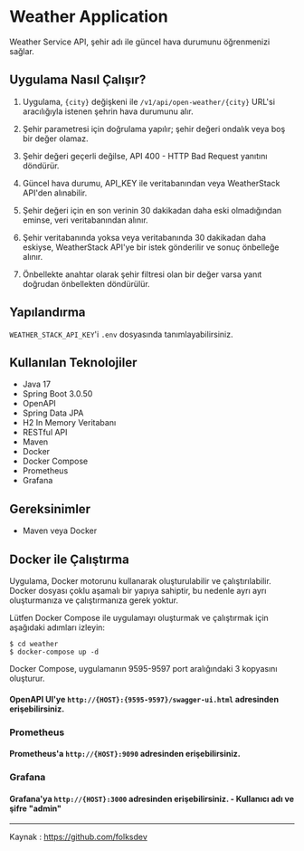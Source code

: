 # Weather Application

Weather Service API, şehir adı ile güncel hava durumunu öğrenmenizi sağlar.

## Uygulama Nasıl Çalışır?

1. Uygulama, `{city}` değişkeni ile `/v1/api/open-weather/{city}` URL'si aracılığıyla istenen şehrin hava durumunu alır.

2. Şehir parametresi için doğrulama yapılır; şehir değeri ondalık veya boş bir değer olamaz.

3. Şehir değeri geçerli değilse, API 400 - HTTP Bad Request yanıtını döndürür.

4. Güncel hava durumu, API_KEY ile veritabanından veya WeatherStack API'den alınabilir.

5. Şehir değeri için en son verinin 30 dakikadan daha eski olmadığından eminse, veri veritabanından alınır.

6. Şehir veritabanında yoksa veya veritabanında 30 dakikadan daha eskiyse, WeatherStack API'ye bir istek gönderilir ve sonuç önbelleğe alınır.

7. Önbellekte anahtar olarak şehir filtresi olan bir değer varsa yanıt doğrudan önbellekten döndürülür.

## Yapılandırma

`WEATHER_STACK_API_KEY`'i `.env` dosyasında tanımlayabilirsiniz.

## Kullanılan Teknolojiler

- Java 17
- Spring Boot 3.0.50
- OpenAPI
- Spring Data JPA
- H2 In Memory Veritabanı
- RESTful API
- Maven
- Docker
- Docker Compose
- Prometheus
- Grafana

## Gereksinimler

- Maven veya Docker

## Docker ile Çalıştırma

Uygulama, Docker motorunu kullanarak oluşturulabilir ve çalıştırılabilir. Docker dosyası çoklu aşamalı bir yapıya sahiptir, bu nedenle ayrı ayrı oluşturmanıza ve çalıştırmanıza gerek yoktur.

Lütfen Docker Compose ile uygulamayı oluşturmak ve çalıştırmak için aşağıdaki adımları izleyin:

```shell
$ cd weather
$ docker-compose up -d
```

Docker Compose, uygulamanın 9595-9597 port aralığındaki 3 kopyasını oluşturur.
#### OpenAPI UI'ye `http://{HOST}:{9595-9597}/swagger-ui.html` adresinden erişebilirsiniz.

### Prometheus
#### Prometheus'a `http://{HOST}:9090` adresinden erişebilirsiniz.
### Grafana
#### Grafana'ya `http://{HOST}:3000` adresinden erişebilirsiniz. - Kullanıcı adı ve şifre "admin" 

---
Kaynak : https://github.com/folksdev


